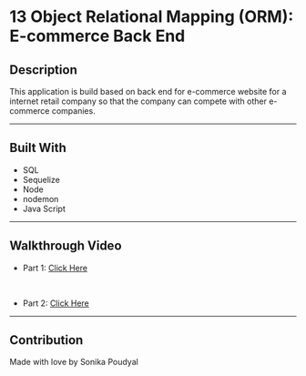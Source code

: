 # 13 Object Relational Mapping (ORM): E-commerce Back End

## Description
This application is build based on back end for e-commerce website for a internet retail company so that the company can compete with other e-commerce companies. 

---

## Built With
* SQL
* Sequelize
* Node
* nodemon
* Java Script
---

## Walkthrough Video
* Part 1:
[Click Here](https://drive.google.com/file/d/1GqdxdPXrGFQlQntjssTrtvOaIHJtr5WJ/view)
<br>

* Part 2:
[Click Here](https://drive.google.com/file/d/1s0UQ61RJ35bSNLk7Ap85_t9e-14PeKTs/view)

---

## Contribution
Made with love by Sonika Poudyal


